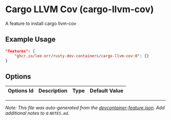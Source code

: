 # Cargo LLVM Cov (cargo-llvm-cov)

A feature to install cargo llvm-cov

## Example Usage

```json
"features": {
    "ghcr.io/lee-orr/rusty-dev-containers/cargo-llvm-cov:0": {}
}
```

## Options

| Options Id | Description | Type | Default Value |
| ---------- | ----------- | ---- | ------------- |

---

_Note: This file was auto-generated from the [devcontainer-feature.json](https://github.com/lee-orr/rusty-dev-containers/blob/main/src/cargo-expand/devcontainer-feature.json). Add additional notes to a `NOTES.md`._
